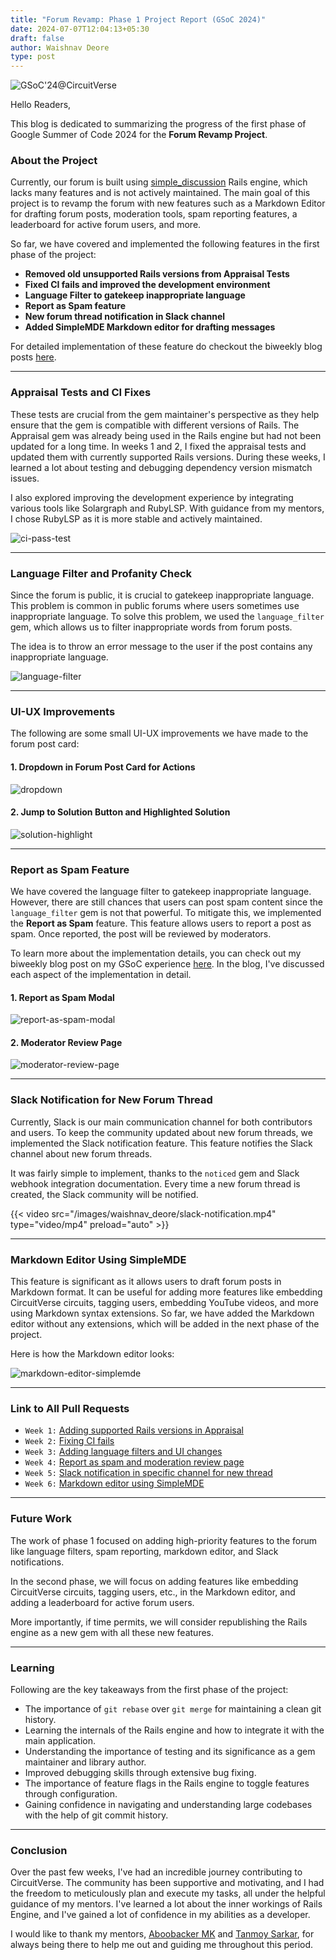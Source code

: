 ```yaml
---
title: "Forum Revamp: Phase 1 Project Report (GSoC 2024)"
date: 2024-07-07T12:04:13+05:30
draft: false
author: Waishnav Deore
type: post
---
```


![GSoC'24@CircuitVerse](/images/waishnav_deore/gsoc-phase-1.png)

Hello Readers,

This blog is dedicated to summarizing the progress of the first phase of Google Summer of Code 2024 for the **Forum Revamp Project**.

### About the Project

Currently, our forum is built using [simple_discussion](https://github.com/circuitverse/simple_discussion) Rails engine, which lacks many features and is not actively maintained. The main goal of this project is to revamp the forum with new features such as a Markdown Editor for drafting forum posts, moderation tools, spam reporting features, a leaderboard for active forum users, and more.

So far, we have covered and implemented the following features in the first phase of the project:

* **Removed old unsupported Rails versions from Appraisal Tests**
* **Fixed CI fails and improved the development environment**
* **Language Filter to gatekeep inappropriate language**
* **Report as Spam feature**
* **New forum thread notification in Slack channel**
* **Added SimpleMDE Markdown editor for drafting messages**

For detailed implementation of these feature do checkout the biweekly blog posts [here](https://waishnav.github.io/blog/tags/gsoc/).

---

### Appraisal Tests and CI Fixes

These tests are crucial from the gem maintainer's perspective as they help ensure that the gem is compatible with different versions of Rails. The Appraisal gem was already being used in the Rails engine but had not been updated for a long time. In weeks 1 and 2, I fixed the appraisal tests and updated them with currently supported Rails versions. During these weeks, I learned a lot about testing and debugging dependency version mismatch issues.

I also explored improving the development experience by integrating various tools like Solargraph and RubyLSP. With guidance from my mentors, I chose RubyLSP as it is more stable and actively maintained.

![ci-pass-test](/images/waishnav_deore/ci-test-pass.png)

---

### Language Filter and Profanity Check

Since the forum is public, it is crucial to gatekeep inappropriate language. This problem is common in public forums where users sometimes use inappropriate language. To solve this problem, we used the `language_filter` gem, which allows us to filter inappropriate words from forum posts.

The idea is to throw an error message to the user if the post contains any inappropriate language.

![language-filter](/images/waishnav_deore/language-filter.png)

---

### UI-UX Improvements

The following are some small UI-UX improvements we have made to the forum post card:

#### 1. Dropdown in Forum Post Card for Actions
![dropdown](/images/waishnav_deore/dropdown-in-forum-post-card.png)

#### 2. Jump to Solution Button and Highlighted Solution
![solution-highlight](/images/waishnav_deore/solution-highlight.png)

---

### Report as Spam Feature

We have covered the language filter to gatekeep inappropriate language. However, there are still chances that users can post spam content since the `language_filter` gem is not that powerful. To mitigate this, we implemented the **Report as Spam** feature. This feature allows users to report a post as spam. Once reported, the post will be reviewed by moderators.

To learn more about the implementation details, you can check out my biweekly blog post on my GSoC experience [here](https://medium.com/@waishnav/moderation-tools-and-spam-reports-week-3-4-report-gsoc24-circuitverse-f0d214648bf3). In the blog, I've discussed each aspect of the implementation in detail.

#### 1. Report as Spam Modal
![report-as-spam-modal](/images/waishnav_deore/report-as-spam-modal.png)

#### 2. Moderator Review Page
![moderator-review-page](/images/waishnav_deore/moderator-review-page.png)

---

### Slack Notification for New Forum Thread

Currently, Slack is our main communication channel for both contributors and users. To keep the community updated about new forum threads, we implemented the Slack notification feature. This feature notifies the Slack channel about new forum threads.

It was fairly simple to implement, thanks to the `noticed` gem and Slack webhook integration documentation. Every time a new forum thread is created, the Slack community will be notified.

{{< video src="/images/waishnav_deore/slack-notification.mp4" type="video/mp4" preload="auto" >}}

---

### Markdown Editor Using SimpleMDE

This feature is significant as it allows users to draft forum posts in Markdown format. It can be useful for adding more features like embedding CircuitVerse circuits, tagging users, embedding YouTube videos, and more using Markdown syntax extensions. So far, we have added the Markdown editor without any extensions, which will be added in the next phase of the project.

Here is how the Markdown editor looks:

![markdown-editor-simplemde](/images/waishnav_deore/markdown-editor.png)

---

### Link to All Pull Requests

- `Week 1:` [Adding supported Rails versions in Appraisal](https://github.com/CircuitVerse/simple_discussion/pull/22)
- `Week 2:` [Fixing CI fails](https://github.com/CircuitVerse/simple_discussion/pull/23)
- `Week 3:` [Adding language filters and UI changes](https://github.com/CircuitVerse/simple_discussion/pull/24)
- `Week 4:` [Report as spam and moderation review page](https://github.com/CircuitVerse/simple_discussion/pull/25)
- `Week 5:` [Slack notification in specific channel for new thread](https://github.com/CircuitVerse/CircuitVerse/pull/5005)
- `Week 6:` [Markdown editor using SimpleMDE](https://github.com/CircuitVerse/simple_discussion/pull/26)

---

### Future Work

The work of phase 1 focused on adding high-priority features to the forum like language filters, spam reporting, markdown editor, and Slack notifications.

In the second phase, we will focus on adding features like embedding CircuitVerse circuits, tagging users, etc., in the Markdown editor, and adding a leaderboard for active forum users.

More importantly, if time permits, we will consider republishing the Rails engine as a new gem with all these new features.

---

### Learning

Following are the key takeaways from the first phase of the project:

- The importance of `git rebase` over `git merge` for maintaining a clean git history.
- Learning the internals of the Rails engine and how to integrate it with the main application.
- Understanding the importance of testing and its significance as a gem maintainer and library author.
- Improved debugging skills through extensive bug fixing.
- The importance of feature flags in the Rails engine to toggle features through configuration.
- Gaining confidence in navigating and understanding large codebases with the help of git commit history.

---

### Conclusion

Over the past few weeks, I've had an incredible journey contributing to CircuitVerse. The community has been supportive and motivating, and I had the freedom to meticulously plan and execute my tasks, all under the helpful guidance of my mentors. 
I've learned a lot about the inner workings of Rails Engine, and I've gained a lot of confidence in my abilities as a developer.

I would like to thank my mentors, [Aboobacker MK](https://github.com/tachyons) and [Tanmoy Sarkar](https://github.com/tanmoysrt), for always being there to help me out and guiding me throughout this period.
